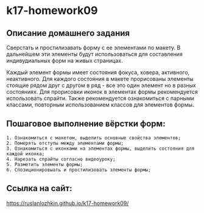 # k17-homework09

## Описание домашнего задания

Сверстать и простилизавать форму с ее элементами по макету. 
В дальнейшем эти элементы будут использоваться для составления индивудиальных форм на живых страницах.
<br>

Каждый элемент формы имеет состояния фокуса, ховера, активного, неактивного. Для каждого состояния в макете прорисованы элементы стоящие рядом друг с другом в ряд - все это один элемент но в разных состояниях. Для прорисовки иконок в элементах формы рекомендуется использовать спрайти. Также рекомендуется ознакомиться с парными классами, повторным использованием классов для элементов формы.
<br>

## Пошаговое выполнение вёрстки форм:

    1. Ознакомиться с макетом, выделить основные свойства элементов;
    2. Померять отступы между элементами формы;
    3. Ознакомиться с иконками на элементах формы, выделить состояния для каждой иконка;
    4. Нарезать спрайты согласно видеоуроку;
    5. Разметить элементы формы;
    6. Спозиционировыать и простилизовать элементы формы;
## Ссылка на сайт:

<https://ruslanlozhkin.github.io/k17-homework09/>

